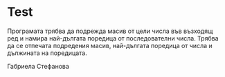 # Test

Програмата трябва да подрежда масив от цели числа във възходящ ред и намира най-дългата поредица от последователни числа. Трябва да се отпечата подредения масив, най-дългата поредица от числа и дължината на поредицата. 

Габриела Стефанова
                                                                                                                                                                                            

                                                                                                                                              

